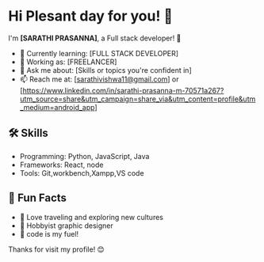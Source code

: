 # Hi Plesant day for you! 👋

I'm **[SARATHI PRASANNA]**, a Full stack developer! 🚀
- 🌱 Currently learning: [FULL STACK DEVELOPER]
- 🔭 Working as: [FREELANCER]
- 💬 Ask me about: [Skills or topics you're confident in]
- 📫 Reach me at: [sarathivishwa11@gmail.com] or [https://www.linkedin.com/in/sarathi-prasanna-m-70571a267?utm_source=share&utm_campaign=share_via&utm_content=profile&utm_medium=android_app]

## 🛠️ Skills
- Programming: Python, JavaScript, Java
- Frameworks: React, node
- Tools: Git,workbench,Xampp,VS code

## 🌟 Fun Facts
- 🧳 Love traveling and exploring new cultures
- 🎨 Hobbyist graphic designer
- 🍕 code is my fuel!

Thanks for visit my profile! 😊
